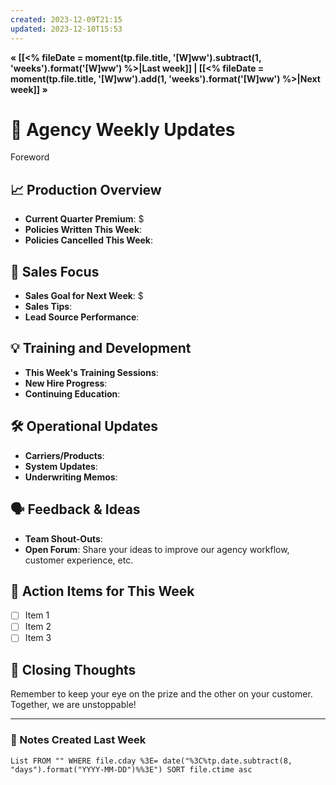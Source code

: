 ```yaml
---
created: 2023-12-09T21:15
updated: 2023-12-10T15:53
---
```

**« [[<% fileDate = moment(tp.file.title, '[W]ww').subtract(1, 'weeks').format('[W]ww') %>|Last week]] | [[<% fileDate = moment(tp.file.title, '[W]ww').add(1, 'weeks').format('[W]ww') %>|Next week]] »**
# 📅 Agency Weekly Updates
Foreword

## 📈 Production Overview
- **Current Quarter Premium**: $
- **Policies Written This Week**: 
- **Policies Cancelled This Week**: 

## 🚀 Sales Focus
- **Sales Goal for Next Week**: $
- **Sales Tips**: 
- **Lead Source Performance**: 

## 💡 Training and Development
- **This Week's Training Sessions**: 
- **New Hire Progress**: 
- **Continuing Education**: 

## 🛠️ Operational Updates
- **Carriers/Products**: 
- **System Updates**: 
- **Underwriting Memos**: 

## 🗣️ Feedback & Ideas
- **Team Shout-Outs**: 
- **Open Forum**: Share your ideas to improve our agency workflow, customer experience, etc.

## 📌 Action Items for This Week
- [ ] Item 1
- [ ] Item 2
- [ ] Item 3

## 💭 Closing Thoughts

Remember to keep your eye on the prize and the other on your customer. Together, we are unstoppable!

---
### 👀 Notes Created Last Week
```dataview
List FROM "" WHERE file.cday %3E= date("%3C%tp.date.subtract(8, "days").format("YYYY-MM-DD")%%3E") SORT file.ctime asc
```
